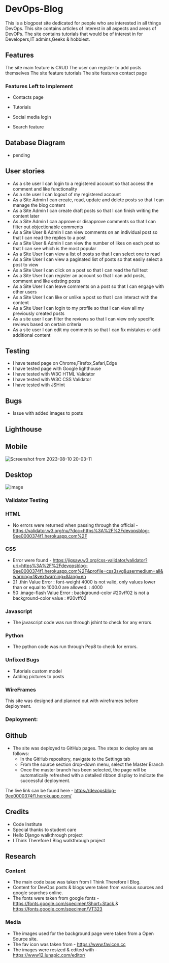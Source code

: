 # DevOps-Blog

This is a blogpost site dedicated for people who are interested in all things DevOps.
This site contains articles of interest in all aspects and areas of DevOPs.
The site contains tutorials that would be of interest in for Developers,IT admins,Geeks & hobbiest.


## Features

The site main feature is CRUD
The user can register to add posts themselves
The site feature tutorials
The site features contact page 


### Features Left to Implement

- Contacts page
- Tutorials

- Social media login
- Search feature


## Database Diagram

- pending

## User stories 

- As a site user I can login to a registered account so that access the comment and like functionality
- As a site user I can logout of my registered account 
- As a Site Admin I can create, read, update and delete posts so that I can manage the blog content
- As a Site Admin I can create draft posts so that I can finish writing the content later
- As a Site Admin I can approve or disapprove comments so that I can filter out objectionable comments
- As a Site User & Admin I can view comments on an individual post so that I can read the replies to a post
- As a Site User & Admin I can view the number of likes on each post so that I can see which is the most popular
- As a Site User I can view a list of posts so that I can select one to read
- As a Site User I can view a paginated list of posts so that easily select a post to view
- As a Site User I can click on a post so that I can read the full text
- As a Site User I can register an account so that I can add posts, comment and like existing posts
- As a Site User I can leave comments on a post so that I can engage with other users
- As a Site User I can like or unlike a post so that I can interact with the content
- As a Site User I can login to my profile so that I can view all my previously created posts
- As a site user I can filter the reviews so that I can view only specific reviews based on certain criteria
- As a site user I can edit my comments so that I can fix mistakes or add additional content


## Testing
- I have tested page on Chrome,Firefox,Safari,Edge
- I have tested page with Google lighthouse
- I have tested with W3C HTML Validator
- I have tested with W3C CSS Validator
- I have tested with JSHint

## Bugs

- Issue with added images to posts

## Lighthouse

## Mobile
![Screenshot from 2023-08-10 20-03-11](https://github.com/niallos11/devops-blog-dev/assets/5288061/2a53e36a-c4b4-41b9-8077-cf824ed6fd8f)


## Desktop
![image](https://github.com/niallos11/devops-blog-dev/assets/5288061/e68885c0-4a4e-4812-8502-3f4fb72cf0c5)


### Validator Testing

### HTML
- No errors were returned when passing through the official - https://validator.w3.org/nu/?doc=https%3A%2F%2Fdevopsblog-9ee0000374f1.herokuapp.com%2F


### CSS
- Error were found - https://jigsaw.w3.org/css-validator/validator?uri=https%3A%2F%2Fdevopsblog-9ee0000374f1.herokuapp.com%2F&profile=css3svg&usermedium=all&warning=1&vextwarning=&lang=en
- 21	.thin	Value Error : font-weight 4000 is not valid, only values lower than or equal to 1000.0 are allowed. : 4000
- 50	.image-flash	Value Error : background-color #20vff02 is not a background-color value : #20vff02

### Javascript
- The javascript code was run through jshint to check for any errors.

### Python
- The python code was run through Pep8 to check for errors. 


### Unfixed Bugs

- Tutorials custom model
- Adding pictures to posts 


### WireFrames
This site was designed and planned out with wireframes before deployment. 


### Deployment:

## Github

- The site was deployed to GitHub pages. The steps to deploy are as follows:
  - In the GitHub repository, navigate to the Settings tab
  - From the source section drop-down menu, select the Master Branch
  - Once the master branch has been selected, the page will be automatically refreshed with a detailed ribbon display to indicate the successful deployment.

The live link can be found here - https://devopsblog-9ee0000374f1.herokuapp.com/


## Credits
- Code Institute
- Special thanks to student care
- Hello Django walkthrough project
- I Think Therefore I Blog walkthrough project


## Research


### Content
- The main code base was taken from I Think Therefore I Blog.
- Content for DevOps posts & blogs were taken from various sources and google searches online.
- The fonts were taken from google fonts - [https://fonts.google.com/specimen/Short+Stack
](https://fonts.google.com/specimen/Press+Start+2P) & https://fonts.google.com/specimen/VT323

### Media

- The images used for the background page were taken from a Open Source site.
- The fav icon was taken from - https://www.favicon.cc
- The images were resized & edited with - https://www12.lunapic.com/editor/














